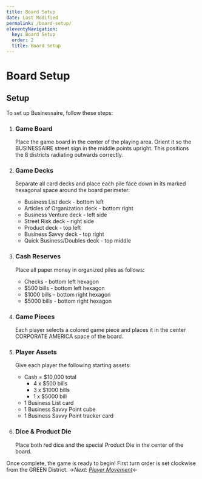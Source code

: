 ```yaml
---
title: Board Setup
date: Last Modified 
permalink: /board-setup/
eleventyNavigation:
  key: Board Setup
  order: 2
  title: Board Setup  
---
```

# Board Setup

## Setup

To set up Businessaire, follow these steps:

1. ### Game Board

   Place the game board in the center of the playing area. Orient it so the BUSINESSAIRE street sign in the middle points upright. This positions the 8 districts radiating outwards correctly.

2. ### Game Decks

   Separate all card decks and place each pile face down in its marked hexagonal space around the board perimeter:

   - Business List deck - bottom left
   - Articles of Organization deck - bottom right  
   - Business Venture deck - left side
   - Street Risk deck - right side
   - Product deck - top left
   - Business Savvy deck - top right
   - Quick Business/Doubles deck - top middle

3. ### Cash Reserves 

   Place all paper money in organized piles as follows:

   - Checks - bottom left hexagon
   - $500 bills - bottom left hexagon
   - $1000 bills - bottom right hexagon
   - $5000 bills - bottom right hexagon   

4. ### Game Pieces

   Each player selects a colored game piece and places it in the center CORPORATE AMERICA space of the board.

5. ### Player Assets

   Give each player the following starting assets:

   - Cash = $10,000 total
     - 4 x $500 bills
     - 3 x $1000 bills
     - 1 x $5000 bill
   - 1 Business List card
   - 1 Business Savvy Point cube
   - 1 Business Savvy Point tracker card

6. ### Dice & Product Die

   Place both red dice and the special Product Die in the center of the board.

Once complete, the game is ready to begin! First turn order is set clockwise from the GREEN District.
->*Next: [Player Movement](/player-movement)*<-